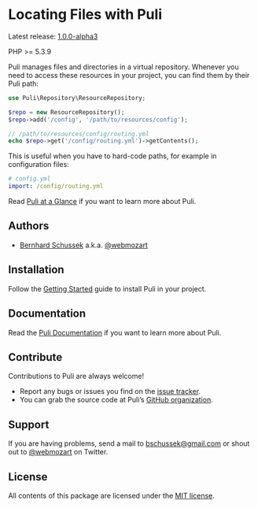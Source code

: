 Locating Files with Puli
========================

Latest release: [1.0.0-alpha3](https://packagist.org/packages/puli/puli#1.0.0-alpha3)

PHP >= 5.3.9

Puli manages files and directories in a virtual repository. Whenever you need
to access these resources in your project, you can find them by their Puli path:

```php
use Puli\Repository\ResourceRepository;

$repo = new ResourceRepository();
$repo->add('/config', '/path/to/resources/config');

// /path/to/resources/config/routing.yml
echo $repo->get('/config/routing.yml')->getContents();
```

This is useful when you have to hard-code paths, for example in configuration
files:

```yaml
# config.yml
import: /config/routing.yml
```

Read [Puli at a Glance] if you want to learn more about Puli.

Authors
-------

* [Bernhard Schussek] a.k.a. [@webmozart]

Installation
------------

Follow the [Getting Started] guide to install Puli in your project.

Documentation
-------------

Read the [Puli Documentation] if you want to learn more about Puli.

Contribute
----------

Contributions to Puli are always welcome!

* Report any bugs or issues you find on the [issue tracker].
* You can grab the source code at Puli’s [GitHub organization].

Support
-------

If you are having problems, send a mail to bschussek@gmail.com or shout out to
[@webmozart] on Twitter.

License
-------

All contents of this package are licensed under the [MIT license].

[Bernhard Schussek]: http://webmozarts.com
[Getting Started]: http://puli.readthedocs.org/en/latest/getting-started.html
[Puli Documentation]: http://puli.readthedocs.org/en/latest/index.html
[Puli at a Glance]: http://puli.readthedocs.org/en/latest/at-a-glance.html
[issue tracker]: https://github.com/puli/puli/issues
[GitHub organization]: https://github.com/puli
[@webmozart]: https://twitter.com/webmozart
[MIT license]: LICENSE
